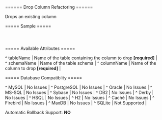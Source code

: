 ====== Drop Column Refactoring ======

Drops an existing column

===== Sample =====

<code xml>
<dropColumn tableName="person" columnName="ssn"/>
</code>

===== Available Attributes =====

^ tableName  | Name of the table containing the column to drop **[required]**  | 
^ schemaName  | Name of the table schema  | 
^ columnName  | Name of the column to drop **[required]**  | 



===== Database Compatiblity =====

^ MySQL  | No Issues  | 
^ PostgreSQL  | No Issues  | 
^ Oracle  | No Issues  | 
^ MS-SQL  | No Issues  | 
^ Sybase  | No Issues  | 
^ DB2  | No Issues  | 
^ Derby  | No Issues  | 
^ HSQL  | No Issues  | 
^ H2  | No Issues  | 
^ Caché  | No Issues  | 
^ Firebird  | No Issues  | 
^ MaxDB  | No Issues  | 
^ SQLite  | Not Supported  |

Automatic Rollback Support: **NO**
